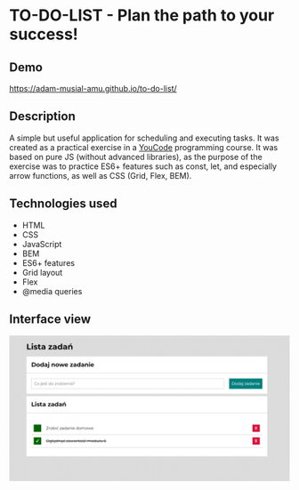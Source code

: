 # TO-DO-LIST - Plan the path to your success!
## Demo
https://adam-musial-amu.github.io/to-do-list/
## Description
A simple but useful application for scheduling and executing tasks. It was created as a practical exercise in a [YouCode](https://www.facebook.com/youcodepl) programming course. It was based on pure JS (without advanced libraries), as the purpose of the exercise was to practice ES6+ features such as const, let, and especially arrow functions, as well as CSS (Grid, Flex, BEM).
## Technologies used
- HTML
- CSS
- JavaScript
- BEM
- ES6+ features
- Grid layout
- Flex
- @media queries

## Interface view
![TO-DO-LIST](images/to_do_list.gif)
